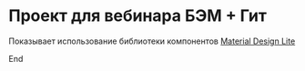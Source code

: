 # Проект для вебинара БЭМ + Гит

Показывает использование библиотеки компонентов [Material Design Lite](https://getmdl.io/)

End

